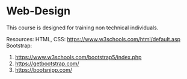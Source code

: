 # Web-Design
This course is designed for training non technical individuals.

Resources: 
HTML, CSS: https://www.w3schools.com/html/default.asp 
Bootstrap: 
1. https://www.w3schools.com/bootstrap5/index.php 
2. https://getbootstrap.com/
3. https://bootsnipp.com/ 